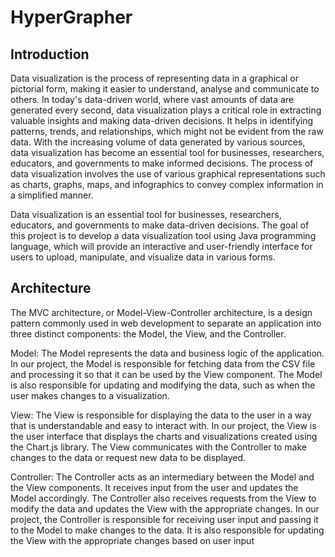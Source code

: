# HyperGrapher

## Introduction
Data visualization is the process of representing data in a graphical or pictorial form, making it easier to understand, analyse and communicate to others. In today's data-driven world, where vast amounts of data are generated every second, data visualization plays a critical role in extracting valuable insights and making data-driven decisions. It helps in identifying patterns, trends, and relationships, which might not be evident from the raw data. With the increasing volume of data generated by various sources, data visualization has become an essential tool for businesses, researchers, educators, and governments to make informed decisions. The process of data visualization involves the use of various graphical representations such as charts, graphs, maps, and infographics to convey complex information in a simplified manner.

Data visualization is an essential tool for businesses, researchers, educators, and governments to make data-driven decisions. The goal of this project is to develop a data visualization tool using Java programming language, which will provide an interactive and user-friendly interface for users to upload, manipulate, and visualize data in various forms.

## Architecture
The MVC architecture, or Model-View-Controller architecture, is a design pattern commonly used in web development to separate an application into three distinct components: the Model, the View, and the Controller.

Model: The Model represents the data and business logic of the application. In our project, the Model is responsible for fetching data from the CSV file and processing it so that it can be used by the View component. The Model is also responsible for updating and modifying the data, such as when the user makes changes to a visualization.

View: The View is responsible for displaying the data to the user in a way that is understandable and easy to interact with. In our project, the View is the user interface that displays the charts and visualizations created using the Chart.js library. The View communicates with the Controller to make changes to the data or request new data to be displayed.

Controller: The Controller acts as an intermediary between the Model and the View components. It receives input from the user and updates the Model accordingly. The Controller also receives requests from the View to modify the data and updates the View with the appropriate changes. In our project, the Controller is responsible for receiving user input and passing it to the Model to make changes to the data. It is also responsible for updating the View with the appropriate changes based on user input
